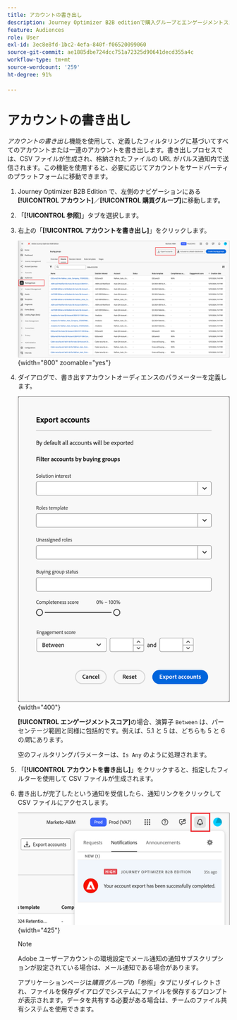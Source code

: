 ```yaml
---
title: アカウントの書き出し
description: Journey Optimizer B2B editionで購入グループとエンゲージメントスコアフィルターを使用しているサードパーティプラットフォーム向けに、フィルター済みのアカウントリストを CSV に書き出します。
feature: Audiences
role: User
exl-id: 3ec8e8fd-1bc2-4efa-840f-f06520099060
source-git-commit: ae1885dbe724dcc751a72325d90641decd355a4c
workflow-type: tm+mt
source-wordcount: '259'
ht-degree: 91%

---
```


# アカウントの書き出し

_アカウントの書き出し_&#x200B;機能を使用して、定義したフィルタリングに基づいてすべてのアカウントまたは一連のアカウントを書き出します。書き出しプロセスでは、CSV ファイルが生成され、格納されたファイルの URL がパルス通知内で送信されます。この機能を使用すると、必要に応じてアカウントをサードパーティのプラットフォームに移動できます。

1. Journey Optimizer B2B Edition で、左側のナビゲーションにある&#x200B;**[!UICONTROL アカウント]**／**[!UICONTROL 購買グループ]**&#x200B;に移動します。

1. 「**[!UICONTROL 参照]**」タブを選択します。

1. 右上の「**[!UICONTROL アカウントを書き出し]**」をクリックします。

   ![アカウントの詳細を編集](./assets/export-accounts.png){width="800" zoomable="yes"}

1. ダイアログで、書き出すアカウントオーディエンスのパラメーターを定義します。

   ![アカウントオーディエンスフィルタリングを指定](./assets/export-accounts-dialog.png){width="400"}

   **[!UICONTROL エンゲージメントスコア]**&#x200B;の場合、演算子 `Between` は、パーセンテージ範囲と同様に包括的です。例えば、5.1 と 5 は、どちらも 5 と 6 の&#x200B;_間_&#x200B;にあります。

   空のフィルタリングパラメーターは、`Is Any` のように処理されます。

1. 「**[!UICONTROL アカウントを書き出し]**」をクリックすると、指定したフィルターを使用して CSV ファイルが生成されます。

1. 書き出しが完了したという通知を受信したら、通知リンクをクリックして CSV ファイルにアクセスします。

   ![通知をクリックして、書き出したアカウントリストの CSV ファイルをダウンロード](./assets/export-accounts-notification.png){width="425"}

   >[!NOTE]
   >
   >Adobe ユーザーアカウントの環境設定でメール通知の通知サブスクリプションが設定されている場合は、メール通知である場合があります。

   アプリケーションページは&#x200B;_購買グループ_&#x200B;の「参照」タブにリダイレクトされ、ファイルを保存ダイアログでシステムにファイルを保存するプロンプトが表示されます。データを共有する必要がある場合は、チームのファイル共有システムを使用できます。
